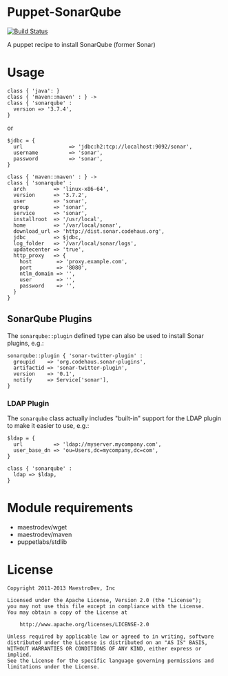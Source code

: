 Puppet-SonarQube
================

[![Build Status](https://travis-ci.org/maestrodev/puppet-sonarqube.svg?branch=master)](https://travis-ci.org/maestrodev/puppet-sonarqube)

A puppet recipe to install SonarQube (former Sonar)


# Usage

    class { 'java': }
    class { 'maven::maven' : } ->
    class { 'sonarqube' :
      version => '3.7.4',
    }

or

    $jdbc = {
      url               => 'jdbc:h2:tcp://localhost:9092/sonar',
      username          => 'sonar',
      password          => 'sonar',
    }

    class { 'maven::maven' : } ->
    class { 'sonarqube' :
      arch         => 'linux-x86-64',
      version      => '3.7.2',
      user         => 'sonar',
      group        => 'sonar',
      service      => 'sonar',
      installroot  => '/usr/local',
      home         => '/var/local/sonar',
      download_url => 'http://dist.sonar.codehaus.org',
      jdbc         => $jdbc,
      log_folder   => '/var/local/sonar/logs',
      updatecenter => 'true',
      http_proxy   => {
      	host        => 'proxy.example.com',
      	port        => '8080',
      	ntlm_domain => '',
      	user        => '',
      	password    => '',
      }
    }

## SonarQube Plugins

The `sonarqube::plugin` defined type can also be used to install Sonar plugins, e.g.:

    sonarqube::plugin { 'sonar-twitter-plugin' :
      groupid    => 'org.codehaus.sonar-plugins',
      artifactid => 'sonar-twitter-plugin',
      version    => '0.1',
      notify     => Service['sonar'],
    }
    

### LDAP Plugin

The `sonarqube` class actually includes "built-in" support for the LDAP plugin to make it easier to use, e.g.:

    $ldap = {
      url          => 'ldap://myserver.mycompany.com',
      user_base_dn => 'ou=Users,dc=mycompany,dc=com',
    }

    class { 'sonarqube' :
      ldap => $ldap,
    }


# Module requirements

* maestrodev/wget
* maestrodev/maven
* puppetlabs/stdlib

# License

    Copyright 2011-2013 MaestroDev, Inc

    Licensed under the Apache License, Version 2.0 (the "License");
    you may not use this file except in compliance with the License.
    You may obtain a copy of the License at

        http://www.apache.org/licenses/LICENSE-2.0

    Unless required by applicable law or agreed to in writing, software
    distributed under the License is distributed on an "AS IS" BASIS,
    WITHOUT WARRANTIES OR CONDITIONS OF ANY KIND, either express or implied.
    See the License for the specific language governing permissions and
    limitations under the License.
